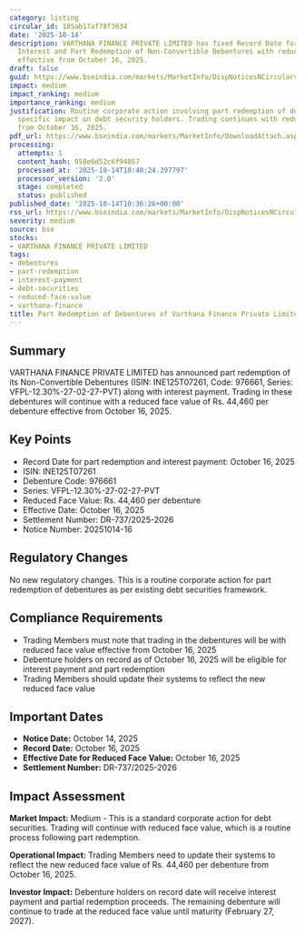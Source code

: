 ```yaml
---
category: listing
circular_id: 185ab17af78f3634
date: '2025-10-14'
description: VARTHANA FINANCE PRIVATE LIMITED has fixed Record Date for Payment of
  Interest and Part Redemption of Non-Convertible Debentures with reduced face value
  effective from October 16, 2025.
draft: false
guid: https://www.bseindia.com/markets/MarketInfo/DispNoticesNCirculars.aspx?Noticeid={E69C33FE-A870-47FE-8C48-5AD943733240}&noticeno=20251014-16&dt=10/14/2025&icount=16&totcount=61&flag=0
impact: medium
impact_ranking: medium
importance_ranking: medium
justification: Routine corporate action involving part redemption of debentures with
  specific impact on debt security holders. Trading continues with reduced face value
  from October 16, 2025.
pdf_url: https://www.bseindia.com/markets/MarketInfo/DownloadAttach.aspx?id=20251014-16&attachedId=
processing:
  attempts: 1
  content_hash: 958e6d52c6f94057
  processed_at: '2025-10-14T18:48:24.397797'
  processor_version: '2.0'
  stage: completed
  status: published
published_date: '2025-10-14T10:36:26+00:00'
rss_url: https://www.bseindia.com/markets/MarketInfo/DispNoticesNCirculars.aspx?Noticeid={E69C33FE-A870-47FE-8C48-5AD943733240}&noticeno=20251014-16&dt=10/14/2025&icount=16&totcount=61&flag=0
severity: medium
source: bse
stocks:
- VARTHANA FINANCE PRIVATE LIMITED
tags:
- debentures
- part-redemption
- interest-payment
- debt-securities
- reduced-face-value
- varthana-finance
title: Part Redemption of Debentures of Varthana Finance Private Limited
---
```


## Summary

VARTHANA FINANCE PRIVATE LIMITED has announced part redemption of its Non-Convertible Debentures (ISIN: INE125T07261, Code: 976661, Series: VFPL-12.30%-27-02-27-PVT) along with interest payment. Trading in these debentures will continue with a reduced face value of Rs. 44,460 per debenture effective from October 16, 2025.

## Key Points

- Record Date for part redemption and interest payment: October 16, 2025
- ISIN: INE125T07261
- Debenture Code: 976661
- Series: VFPL-12.30%-27-02-27-PVT
- Reduced Face Value: Rs. 44,460 per debenture
- Effective Date: October 16, 2025
- Settlement Number: DR-737/2025-2026
- Notice Number: 20251014-16

## Regulatory Changes

No new regulatory changes. This is a routine corporate action for part redemption of debentures as per existing debt securities framework.

## Compliance Requirements

- Trading Members must note that trading in the debentures will be with reduced face value effective from October 16, 2025
- Debenture holders on record as of October 16, 2025 will be eligible for interest payment and part redemption
- Trading Members should update their systems to reflect the new reduced face value

## Important Dates

- **Notice Date:** October 14, 2025
- **Record Date:** October 16, 2025
- **Effective Date for Reduced Face Value:** October 16, 2025
- **Settlement Number:** DR-737/2025-2026

## Impact Assessment

**Market Impact:** Medium - This is a standard corporate action for debt securities. Trading will continue with reduced face value, which is a routine process following part redemption.

**Operational Impact:** Trading Members need to update their systems to reflect the new reduced face value of Rs. 44,460 per debenture from October 16, 2025.

**Investor Impact:** Debenture holders on record date will receive interest payment and partial redemption proceeds. The remaining debenture will continue to trade at the reduced face value until maturity (February 27, 2027).